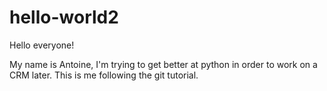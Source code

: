 # hello-world2

Hello everyone!

My name is Antoine, I'm trying to get better at python in order to work on a CRM later.
This is me following the git tutorial.

